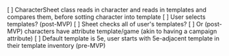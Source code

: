 [ ] CharacterSheet class reads in character and reads in templates and compares them, before sotting character into template
    [ ] User selects templates? (post-MVP)
    [ ] Sheet checks all of user's templates?
    [ ] Or (post-MVP) characters have attribute template/game (akin to having a campaign attribute)
[ ] Default template is 5e, user starts with 5e-adjacent template in their template inventory (pre-MVP)